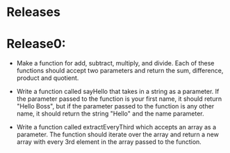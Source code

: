 # Releases

# Release0:

- Make a function for add, subtract, multiply, and divide. Each of these functions should accept two parameters and return the sum, difference, product and quotient.

- Write a function called sayHello that takes in a string as a parameter. If the parameter passed to the function is your first name, it should return "Hello Boss", but if the parameter passed to the function is any other name, it should return the string "Hello" and the name parameter.

- Write a function called extractEveryThird which accepts an array as a parameter. The function should iterate over the array and return a new array with every 3rd element in the array passed to the function.
